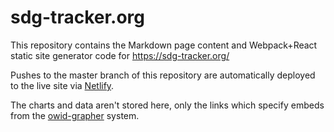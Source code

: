 # sdg-tracker.org

This repository contains the Markdown page content and Webpack+React static site generator code for https://sdg-tracker.org/

Pushes to the master branch of this repository are automatically deployed to the live site via [Netlify](https://www.netlify.com/).

The charts and data aren't stored here, only the links which specify embeds from the [owid-grapher](https://github.com/owid/owid-grapher) system.
